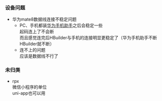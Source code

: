 ### 设备问题

- 华为mate8数据线连接不稳定问题  
  - PC、手机都装[华为手机助手](https://consumer.huawei.com/cn/support/hisuite/)之后会稳定一些  
    起码连上了不会断  
    而且感觉连完后HBuilder与手机的连接明显更稳定了（华为手机助手不断HBuilder就不断）
  - 连不上的问题  
    应该是数据线不行了



### 未归类

- rpx  
  微信小程序的单位  
  uni-app也可以用